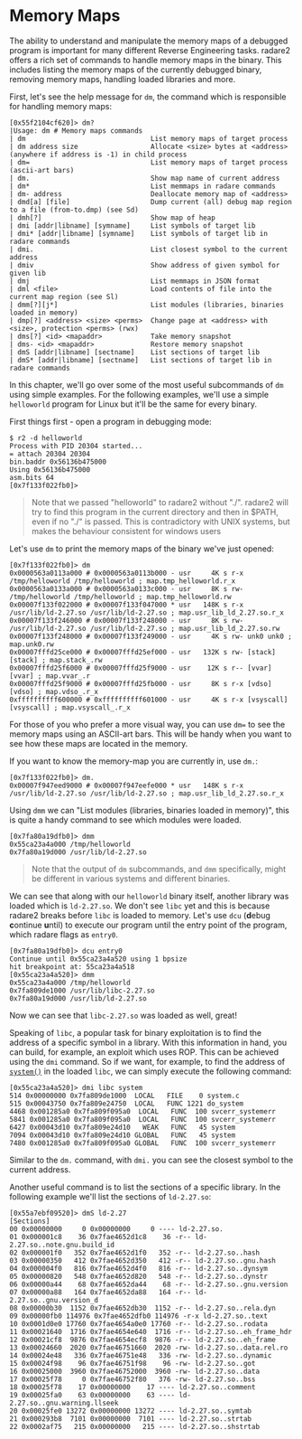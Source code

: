 # Memory Maps

The ability to understand and manipulate the memory maps of a debugged program is important for many different Reverse Engineering tasks. radare2 offers a rich set of commands to handle memory maps in the binary. This includes listing the memory maps of the currently debugged binary, removing memory maps, handling loaded libraries and more.

First, let's see the help message for `dm`, the command which is responsible for handling memory maps:

    [0x55f2104cf620]> dm?
    |Usage: dm # Memory maps commands
    | dm                               List memory maps of target process
    | dm address size                  Allocate <size> bytes at <address> (anywhere if address is -1) in child process
    | dm=                              List memory maps of target process (ascii-art bars)
    | dm.                              Show map name of current address
    | dm*                              List memmaps in radare commands
    | dm- address                      Deallocate memory map of <address>
    | dmd[a] [file]                    Dump current (all) debug map region to a file (from-to.dmp) (see Sd)
    | dmh[?]                           Show map of heap
    | dmi [addr|libname] [symname]     List symbols of target lib
    | dmi* [addr|libname] [symname]    List symbols of target lib in radare commands
    | dmi.                             List closest symbol to the current address
    | dmiv                             Show address of given symbol for given lib
    | dmj                              List memmaps in JSON format
    | dml <file>                       Load contents of file into the current map region (see Sl)
    | dmm[?][j*]                       List modules (libraries, binaries loaded in memory)
    | dmp[?] <address> <size> <perms>  Change page at <address> with <size>, protection <perms> (rwx)
    | dms[?] <id> <mapaddr>            Take memory snapshot
    | dms- <id> <mapaddr>              Restore memory snapshot
    | dmS [addr|libname] [sectname]    List sections of target lib
    | dmS* [addr|libname] [sectname]   List sections of target lib in radare commands

In this chapter, we'll go over some of the most useful subcommands of `dm` using simple examples. For the following examples, we'll use a simple `helloworld` program for Linux but it'll be the same for every binary.

First things first - open a program in debugging mode:

    $ r2 -d helloworld
    Process with PID 20304 started...
    = attach 20304 20304
    bin.baddr 0x56136b475000
    Using 0x56136b475000
    asm.bits 64
    [0x7f133f022fb0]> 

> Note that we passed "helloworld" to radare2 without "./". radare2 will try to find this program in the current directory and then in $PATH, even if no "./" is passed. This is contradictory with UNIX systems, but makes the behaviour consistent for windows users

Let's use `dm` to print the memory maps of the binary we've just opened:

    [0x7f133f022fb0]> dm
    0x0000563a0113a000 # 0x0000563a0113b000 - usr     4K s r-x /tmp/helloworld /tmp/helloworld ; map.tmp_helloworld.r_x
    0x0000563a0133a000 # 0x0000563a0133c000 - usr     8K s rw- /tmp/helloworld /tmp/helloworld ; map.tmp_helloworld.rw
    0x00007f133f022000 # 0x00007f133f047000 * usr   148K s r-x /usr/lib/ld-2.27.so /usr/lib/ld-2.27.so ; map.usr_lib_ld_2.27.so.r_x
    0x00007f133f246000 # 0x00007f133f248000 - usr     8K s rw- /usr/lib/ld-2.27.so /usr/lib/ld-2.27.so ; map.usr_lib_ld_2.27.so.rw
    0x00007f133f248000 # 0x00007f133f249000 - usr     4K s rw- unk0 unk0 ; map.unk0.rw
    0x00007fffd25ce000 # 0x00007fffd25ef000 - usr   132K s rw- [stack] [stack] ; map.stack_.rw
    0x00007fffd25f6000 # 0x00007fffd25f9000 - usr    12K s r-- [vvar] [vvar] ; map.vvar_.r
    0x00007fffd25f9000 # 0x00007fffd25fb000 - usr     8K s r-x [vdso] [vdso] ; map.vdso_.r_x
    0xffffffffff600000 # 0xffffffffff601000 - usr     4K s r-x [vsyscall] [vsyscall] ; map.vsyscall_.r_x

For those of you who prefer a more visual way, you can use `dm=` to see the memory maps using an ASCII-art bars. This will be handy when you want to see how these maps are located in the memory.

If you want to know the memory-map you are currently in, use `dm.`:

    [0x7f133f022fb0]> dm.
    0x00007f947eed9000 # 0x00007f947eefe000 * usr   148K s r-x /usr/lib/ld-2.27.so /usr/lib/ld-2.27.so ; map.usr_lib_ld_2.27.so.r_x


Using `dmm` we can "List modules (libraries, binaries loaded in memory)", this is quite a handy command to see which modules were loaded.

    [0x7fa80a19dfb0]> dmm
    0x55ca23a4a000 /tmp/helloworld
    0x7fa80a19d000 /usr/lib/ld-2.27.so     

> Note that the output of `dm` subcommands, and `dmm` specifically, might be different in various systems and different binaries.

We can see that along with our `helloworld` binary itself, another library was loaded which is `ld-2.27.so`. We don't see `libc` yet and this is because radare2 breaks before `libc` is loaded to memory. Let's use `dcu` (**d**ebug **c**ontinue **u**ntil) to execute our program until the entry point of the program, which radare flags as `entry0`.

    [0x7fa80a19dfb0]> dcu entry0
    Continue until 0x55ca23a4a520 using 1 bpsize
    hit breakpoint at: 55ca23a4a518
    [0x55ca23a4a520]> dmm
    0x55ca23a4a000 /tmp/helloworld
    0x7fa809de1000 /usr/lib/libc-2.27.so
    0x7fa80a19d000 /usr/lib/ld-2.27.so

Now we can see that `libc-2.27.so` was loaded as well, great!

Speaking of `libc`, a popular task for binary exploitation is to find the address of a specific symbol in a library. With this information in hand, you can build, for example, an exploit which uses ROP. This can be achieved using the `dmi` command. So if we want, for example, to find the address of [`system()`](http://man7.org/linux/man-pages/man3/system.3.html) in the loaded `libc`, we can simply execute the following command:

    [0x55ca23a4a520]> dmi libc system
    514 0x00000000 0x7fa809de1000  LOCAL   FILE    0 system.c
    515 0x00043750 0x7fa809e24750  LOCAL   FUNC 1221 do_system
    4468 0x001285a0 0x7fa809f095a0  LOCAL   FUNC  100 svcerr_systemerr
    5841 0x001285a0 0x7fa809f095a0  LOCAL   FUNC  100 svcerr_systemerr
    6427 0x00043d10 0x7fa809e24d10   WEAK   FUNC   45 system
    7094 0x00043d10 0x7fa809e24d10 GLOBAL   FUNC   45 system
    7480 0x001285a0 0x7fa809f095a0 GLOBAL   FUNC  100 svcerr_systemerr

Similar to the `dm.` command, with `dmi.` you can see the closest symbol to the current address.

Another useful command is to list the sections of a specific library. In the following example we'll list the sections of `ld-2.27.so`:

    [0x55a7ebf09520]> dmS ld-2.27
    [Sections]
    00 0x00000000     0 0x00000000     0 ---- ld-2.27.so.
    01 0x000001c8    36 0x7fae4652d1c8    36 -r-- ld-2.27.so..note.gnu.build_id
    02 0x000001f0   352 0x7fae4652d1f0   352 -r-- ld-2.27.so..hash
    03 0x00000350   412 0x7fae4652d350   412 -r-- ld-2.27.so..gnu.hash
    04 0x000004f0   816 0x7fae4652d4f0   816 -r-- ld-2.27.so..dynsym
    05 0x00000820   548 0x7fae4652d820   548 -r-- ld-2.27.so..dynstr
    06 0x00000a44    68 0x7fae4652da44    68 -r-- ld-2.27.so..gnu.version
    07 0x00000a88   164 0x7fae4652da88   164 -r-- ld-2.27.so..gnu.version_d
    08 0x00000b30  1152 0x7fae4652db30  1152 -r-- ld-2.27.so..rela.dyn
    09 0x00000fb0 114976 0x7fae4652dfb0 114976 -r-x ld-2.27.so..text
    10 0x0001d0e0 17760 0x7fae4654a0e0 17760 -r-- ld-2.27.so..rodata
    11 0x00021640  1716 0x7fae4654e640  1716 -r-- ld-2.27.so..eh_frame_hdr
    12 0x00021cf8  9876 0x7fae4654ecf8  9876 -r-- ld-2.27.so..eh_frame
    13 0x00024660  2020 0x7fae46751660  2020 -rw- ld-2.27.so..data.rel.ro
    14 0x00024e48   336 0x7fae46751e48   336 -rw- ld-2.27.so..dynamic
    15 0x00024f98    96 0x7fae46751f98    96 -rw- ld-2.27.so..got
    16 0x00025000  3960 0x7fae46752000  3960 -rw- ld-2.27.so..data
    17 0x00025f78     0 0x7fae46752f80   376 -rw- ld-2.27.so..bss
    18 0x00025f78    17 0x00000000    17 ---- ld-2.27.so..comment
    19 0x00025fa0    63 0x00000000    63 ---- ld-2.27.so..gnu.warning.llseek
    20 0x00025fe0 13272 0x00000000 13272 ---- ld-2.27.so..symtab
    21 0x000293b8  7101 0x00000000  7101 ---- ld-2.27.so..strtab
    22 0x0002af75   215 0x00000000   215 ---- ld-2.27.so..shstrtab

    